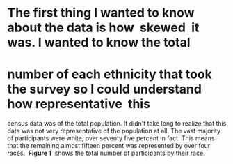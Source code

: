 # The first thing I wanted to know about the data is how ​ skewed ​ it was. I wanted to know the total

# number of each ethnicity that took the survey so I could understand how ​ representative ​ this

census data was of the total population. It didn't take long to realize that this data was not very
representative of the population at all. The vast majority of participants were white, over seventy
five percent in fact. This means that the remaining almost fifteen percent was represented by
over four races. ​ **Figure 1** ​ shows the total number of participants by their race.
